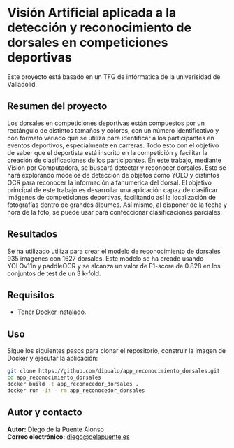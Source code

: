 # Visión Artificial aplicada a la detección y reconocimiento de dorsales en competiciones deportivas

Este proyecto está basado en un TFG de infórmatica de la univerisidad de Valladolid.

## Resumen del proyecto

Los dorsales en competiciones deportivas están compuestos por un rectángulo de distintos
tamaños y colores, con un número identificativo y con formato variado que se utiliza para identificar
a los participantes en eventos deportivos, especialmente en carreras. Todo esto con el objetivo de
saber que el deportista está inscrito en la competición y facilitar la creación de clasificaciones de
los participantes.
En este trabajo, mediante Visión por Computadora, se buscará detectar y reconocer dorsales.
Esto se hará explorando modelos de detección de objetos como YOLO y distintos OCR para
reconocer la información alfanumérica del dorsal.
El objetivo principal de este trabajo es desarrollar una aplicación capaz de clasificar imágenes de
competiciones deportivas, facilitando así la localización de fotografías dentro de grandes álbumes.
Así mismo, al disponer de la fecha y hora de la foto, se puede usar para confeccionar clasificaciones
parciales.

## Resultados

Se ha utilizado utiliza para crear el modelo de reconocimiento de dorsales 935 imágenes con 1627 dorsales. Este modelo se ha creado usando YOLOv11n y paddleOCR y
se alcanza un valor de F1-score de 0.828 en los conjuntos de test de un 3 k-fold. 

## Requisitos

- Tener [Docker](https://www.docker.com/) instalado.

## Uso

Sigue los siguientes pasos para clonar el repositorio, construir la imagen de Docker y ejecutar la aplicación:

```bash
git clone https://github.com/dipualo/app_reconocimiento_dorsales.git
cd app_reconocimiento_dorsales
docker build -t app_reconocedor_dorsales .
docker run -it --rm app_reconocedor_dorsales
```

## Autor y contacto

**Autor:** Diego de la Puente Alonso  
**Correo electrónico:** [diego@delapuente.es](mailto:diego@delapuente.es)
